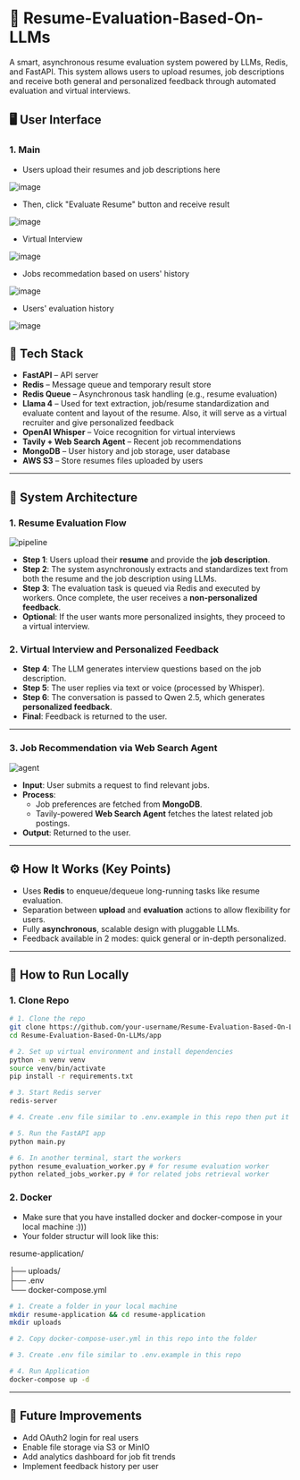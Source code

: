 # 🧠 Resume-Evaluation-Based-On-LLMs

A smart, asynchronous resume evaluation system powered by LLMs, Redis, and FastAPI. This system allows users to upload resumes, job descriptions and receive both general and personalized feedback through automated evaluation and virtual interviews.

## 🖥️ User Interface

### 1. Main
- Users upload their resumes and job descriptions here

![image](https://github.com/user-attachments/assets/0b1e9e1e-e6a6-4818-a79e-2cdbb703afba)


- Then, click "Evaluate Resume" button and receive result

![image](https://github.com/user-attachments/assets/4996f95e-de08-49dc-abb3-eba989a68594)


- Virtual Interview
  
![image](https://github.com/user-attachments/assets/63032caa-3301-4016-9360-552b84a5f174)


- Jobs recommedation based on users' history

![image](https://github.com/user-attachments/assets/7517e05d-b04f-432c-b535-d947c41281f1)


- Users' evaluation history
  
![image](https://github.com/user-attachments/assets/f9f2f28b-3a8e-414a-afca-e0c8f97feeb0)


## 🔧 Tech Stack

- **FastAPI** – API server
- **Redis** – Message queue and temporary result store
- **Redis Queue** – Asynchronous task handling (e.g., resume evaluation)
- **Llama 4** – Used for text extraction, job/resume standardization and evaluate content and layout of the resume. Also, it will serve as a virtual recruiter and give personalized feedback
- **OpenAI Whisper** – Voice recognition for virtual interviews
- **Tavily + Web Search Agent** – Recent job recommendations
- **MongoDB** – User history and job storage, user database
- **AWS S3** – Store resumes files uploaded by users

---

## 🚀 System Architecture

### 1. Resume Evaluation Flow

![pipeline](https://github.com/user-attachments/assets/40f75ec5-7624-4539-9e13-4c62e0013cea)

- **Step 1**: Users upload their **resume** and provide the **job description**.
- **Step 2**: The system asynchronously extracts and standardizes text from both the resume and the job description using LLMs.
- **Step 3**: The evaluation task is queued via Redis and executed by workers. Once complete, the user receives a **non-personalized feedback**.
- **Optional**: If the user wants more personalized insights, they proceed to a virtual interview.

### 2. Virtual Interview and Personalized Feedback

- **Step 4**: The LLM generates interview questions based on the job description.
- **Step 5**: The user replies via text or voice (processed by Whisper).
- **Step 6**: The conversation is passed to Qwen 2.5, which generates **personalized feedback**.
- **Final**: Feedback is returned to the user.

---

### 3. Job Recommendation via Web Search Agent

![agent](https://github.com/user-attachments/assets/9aefbf82-5c81-4066-b693-af843b57aaf4)


- **Input**: User submits a request to find relevant jobs.
- **Process**:
  - Job preferences are fetched from **MongoDB**.
  - Tavily-powered **Web Search Agent** fetches the latest related job postings.
- **Output**: Returned to the user.

---


## ⚙️ How It Works (Key Points)

- Uses **Redis** to enqueue/dequeue long-running tasks like resume evaluation.
- Separation between **upload** and **evaluation** actions to allow flexibility for users.
- Fully **asynchronous**, scalable design with pluggable LLMs.
- Feedback available in 2 modes: quick general or in-depth personalized.

---

## 🧪 How to Run Locally

### 1. Clone Repo
```bash
# 1. Clone the repo
git clone https://github.com/your-username/Resume-Evaluation-Based-On-LLMs.git
cd Resume-Evaluation-Based-On-LLMs/app

# 2. Set up virtual environment and install dependencies
python -m venv venv
source venv/bin/activate
pip install -r requirements.txt

# 3. Start Redis server
redis-server

# 4. Create .env file similar to .env.example in this repo then put it into folder app/

# 5. Run the FastAPI app
python main.py

# 6. In another terminal, start the workers
python resume_evaluation_worker.py # for resume evaluation worker
python related_jobs_worker.py # for related jobs retrieval worker
```

### 2. Docker
- Make sure that you have installed docker and docker-compose in your local machine :)))
- Your folder structur will look like this:
  
resume-application/

├── uploads/               
├── .env                   
└── docker-compose.yml

```bash
# 1. Create a folder in your local machine
mkdir resume-application && cd resume-application
mkdir uploads

# 2. Copy docker-compose-user.yml in this repo into the folder

# 3. Create .env file similar to .env.example in this repo

# 4. Run Application
docker-compose up -d
```

---


## 📌 Future Improvements

- Add OAuth2 login for real users
- Enable file storage via S3 or MinIO
- Add analytics dashboard for job fit trends
- Implement feedback history per user

